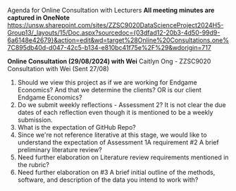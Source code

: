 Agenda for Online Consultation with Lecturers
**All meeting minutes are captured in OneNote**
https://unsw.sharepoint.com/sites/ZZSC9020DataScienceProject2024H5-Group13/_layouts/15/Doc.aspx?sourcedoc={03dfad12-20b3-4d50-99d9-6a6148e42679}&action=edit&wd=target%28Online%20Consultations.one%7C895db40d-d047-42c5-b134-e810bc41f75e%2F%29&wdorigin=717

**Online Consultation (29/08/2024) with Wei**
Caitlyn Ong - ZZSC9020 Consultation with Wei (Sent 27/08)

1. Should we view this project as if we are working for Endgame Economics? And that we determine the clients? OR is our client Endgame Economics?
2. Do we submit weekly reflections - Assessment 2? It is not clear the due dates of each reflection even though it is mentioned to be a weekly submission.
3. What is the expectation of GitHub Repo? 
4. Since we're not reference literative at this stage, we would like to understand the expectation of Assessment 1A requirement #2 A brief preliminary literature review?
5. Need further elaboration on Literature review requirements mentioned in the rubric?
6. Need further elaboration on #3 A brief initial outline of the methods, software, and description of the data you intend to work with?
